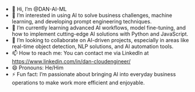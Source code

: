 - 👋 Hi, I’m @DAN-AI-ML
- 👀 I’m interested in using AI to solve business challenges, machine learning, and developing prompt engineering techniques.
- 🌱 I’m currently learning advanced AI workflows, model fine-tuning, and how to implement cutting-edge AI solutions with Python and JavaScript.
- 💞️ I’m looking to collaborate on AI-driven projects, especially in areas like real-time object detection, NLP solutions, and AI automation tools.
- 📫 How to reach me: You can contact me via LinkedIn at https://www.linkedin.com/in/dan-cloudengineer/
- 😄 Pronouns: He/Him
- ⚡ Fun fact: I’m passionate about bringing AI into everyday business operations to make work more efficient and enjoyable.
